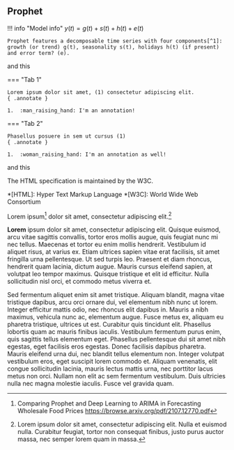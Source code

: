 
## Prophet

!!! info "Model info"
    $y(t) = g(t) + s(t) + h(t) + e(t)$

    Prophet features a decomposable time series with four components[^1]: growth (or trend) g(t), seasonality s(t), holidays h(t) (if present) and error term? (e).    
    

and this

=== "Tab 1"

    Lorem ipsum dolor sit amet, (1) consectetur adipiscing elit.
    { .annotate }

    1.  :man_raising_hand: I'm an annotation!

=== "Tab 2"

    Phasellus posuere in sem ut cursus (1)
    { .annotate }

    1.  :woman_raising_hand: I'm an annotation as well!


and this

The HTML specification is maintained by the W3C.

*[HTML]: Hyper Text Markup Language
*[W3C]: World Wide Web Consortium



Lorem ipsum[^1] dolor sit amet, consectetur adipiscing elit.[^2]

**Lorem** ipsum dolor sit amet, consectetur adipiscing elit. Quisque euismod, arcu vitae sagittis convallis, tortor eros mollis augue, quis feugiat nunc mi nec tellus. Maecenas et tortor eu enim mollis hendrerit. Vestibulum id aliquet risus, at varius ex. Etiam ultrices sapien vitae erat facilisis, sit amet fringilla urna pellentesque. Ut sed turpis leo. Praesent et diam rhoncus, hendrerit quam lacinia, dictum augue. Mauris cursus eleifend sapien, at volutpat leo tempor maximus. Quisque tristique et elit id efficitur. Nulla sollicitudin nisl orci, et commodo metus viverra et.

Sed fermentum aliquet enim sit amet tristique. Aliquam blandit, magna vitae tristique dapibus, arcu orci ornare dui, vel elementum nibh nunc ut lorem. Integer efficitur mattis odio, nec rhoncus elit dapibus in. Mauris a nibh maximus, vehicula nunc ac, elementum augue. Fusce metus ex, aliquam eu pharetra tristique, ultrices ut est. Curabitur quis tincidunt elit. Phasellus lobortis quam ac mauris finibus iaculis. Vestibulum fermentum purus enim, quis sagittis tellus elementum eget. Phasellus pellentesque dui sit amet nibh egestas, eget facilisis eros egestas. Donec facilisis dapibus pharetra. Mauris eleifend urna dui, nec blandit tellus elementum non. Integer volutpat vestibulum eros, eget suscipit lorem commodo et. Aliquam venenatis, elit congue sollicitudin lacinia, mauris lectus mattis urna, nec porttitor lacus metus non orci. Nullam non elit ac sem fermentum vestibulum. Duis ultricies nulla nec magna molestie iaculis. Fusce vel gravida quam. 


[^1]: Comparing Prophet and Deep Learning to ARIMA in Forecasting Wholesale Food Prices https://browse.arxiv.org/pdf/2107.12770.pdf

[^2]:
    Lorem ipsum dolor sit amet, consectetur adipiscing elit. Nulla et euismod
    nulla. Curabitur feugiat, tortor non consequat finibus, justo purus auctor
    massa, nec semper lorem quam in massa.

